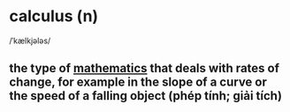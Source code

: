 # calculus (n)

/ˈkælkjələs/

## the type of [mathematics](mathematics-n.md#the-study-of-numbers-and-shapes-toán-học-môn-toán) that deals with rates of change, for example in the slope of a curve or the speed of a falling object (phép tính; giải tích)